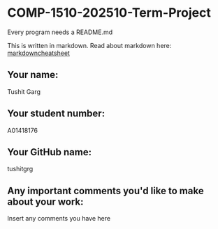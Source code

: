 # COMP-1510-202510-Term-Project

Every program needs a README.md

This is written in markdown. Read about markdown here: [markdowncheatsheet](https://www.markdownguide.org/cheat-sheet/)

## Your name:
Tushit Garg

## Your student number:
A01418176

## Your GitHub name:
tushitgrg

## Any important comments you'd like to make about your work:
Insert any comments you have here
